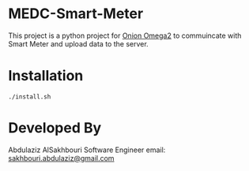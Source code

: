 # MEDC-Smart-Meter
 This project is a python project for [Onion Omega2](https://onion.io/omega2/) to commuincate with Smart Meter and upload data to the server.


# Installation
```
./install.sh
```

# Developed By
Abdulaziz AlSakhbouri
Software Engineer
email: sakhbouri.abdulaziz@gmail.com
